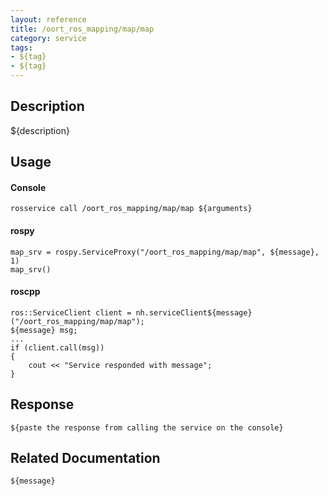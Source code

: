 ```yaml
---
layout: reference
title: /oort_ros_mapping/map/map
category: service
tags: 
- ${tag} 
- ${tag}
---
```


## Description
${description}

## Usage
#### Console
```
rosservice call /oort_ros_mapping/map/map ${arguments}
```

#### rospy
```
map_srv = rospy.ServiceProxy("/oort_ros_mapping/map/map", ${message}, 1)
map_srv()
```

#### roscpp
```
ros::ServiceClient client = nh.serviceClient${message}("/oort_ros_mapping/map/map");
${message} msg;
...
if (client.call(msg))
{
    cout << "Service responded with message";
}
```

## Response
```
${paste the response from calling the service on the console}
```

## Related Documentation
``${message}``  